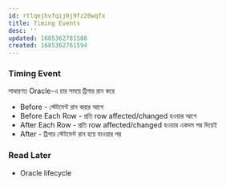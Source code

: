 ```yaml
---
id: rtlqejhvfqij0j9fz20wqfx
title: Timing Events
desc: ''
updated: 1685362781508
created: 1685362761594
---
```

### Timing Event
সাধারণত Oracle-এ চার সময়ে ট্রিগার রান করে 
* Before - স্টেটমেন্ট রান করার আগে 
* Before Each Row - প্রতি row affected/changed হওয়ার আগে
* After Each Row - প্রতি row affected/changed হওয়ার একদম পর দিয়েই
* After - ট্রিগার স্টেটমেন্ট রান হয়ে যাওয়ার পর


### Read Later 
* Oracle lifecycle
